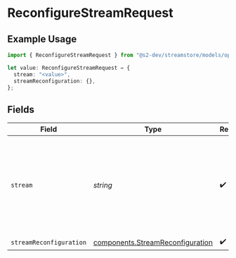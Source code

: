 # ReconfigureStreamRequest

## Example Usage

```typescript
import { ReconfigureStreamRequest } from "@s2-dev/streamstore/models/operations";

let value: ReconfigureStreamRequest = {
  stream: "<value>",
  streamReconfiguration: {},
};
```

## Fields

| Field                                                                                                   | Type                                                                                                    | Required                                                                                                | Description                                                                                             |
| ------------------------------------------------------------------------------------------------------- | ------------------------------------------------------------------------------------------------------- | ------------------------------------------------------------------------------------------------------- | ------------------------------------------------------------------------------------------------------- |
| `stream`                                                                                                | *string*                                                                                                | :heavy_check_mark:                                                                                      | Stream name, which must be unique within the basin.<br/>It can be an arbitrary string up to 512 characters. |
| `streamReconfiguration`                                                                                 | [components.StreamReconfiguration](../../models/components/streamreconfiguration.md)                    | :heavy_check_mark:                                                                                      | N/A                                                                                                     |